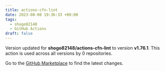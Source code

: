 ```yaml
---
title: actions-cfn-lint
date: 2023-08-08 19:36:33 +00:00
tags:
  - shogo82148
  - GitHub Actions
draft: false
---
```



Version updated for **shogo82148/actions-cfn-lint** to version **v1.76.1**.
This action is used across all versions by 0 repositories.

Go to the [GitHub Marketplace](https://github.com/marketplace/actions/actions-cfn-lint) to find the latest changes.
